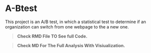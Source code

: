 # A-Btest
This project is an A/B test, in which  a statistical test to determine if an organization can switch from one webpage to the a new one.

>**Check RMD File TO See full Code.**

>**Check MD For The Full Analysis With Visiualization.**
